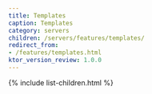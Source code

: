 ```yaml
---
title: Templates
caption: Templates
category: servers
children: /servers/features/templates/
redirect_from:
- /features/templates.html
ktor_version_review: 1.0.0
---
```


{% include list-children.html %}